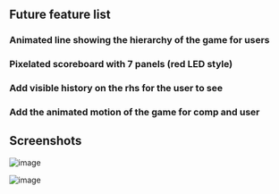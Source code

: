 ## Future feature list
### Animated line showing the hierarchy of the game for users
### Pixelated scoreboard with 7 panels (red LED style)
### Add visible history on the rhs for the user to see
### Add the animated motion of the game for comp and user


## Screenshots

![image](https://user-images.githubusercontent.com/45405267/50045753-93eda500-0066-11e9-9fe4-ccce87b74712.png)

![image](https://user-images.githubusercontent.com/45405267/50045757-b7b0eb00-0066-11e9-9b5e-41f72247712f.png)
